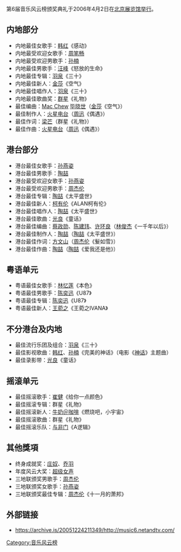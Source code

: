 第6届音乐风云榜颁奖典礼于2006年4月2日在[北京展览馆举行](../Page/北京展览馆.md "wikilink")。

## 内地部分

  - 内地最佳女歌手：[韩红](../Page/韩红.md "wikilink")《感动》
  - 内地最受欢迎女歌手：[周笔畅](../Page/周笔畅.md "wikilink")
  - 内地最受欢迎男歌手：[孙楠](../Page/孙楠.md "wikilink")
  - 内地最佳男歌手：[汪峰](../Page/汪峰.md "wikilink")《怒放的生命》
  - 内地最佳专辑：[羽泉](https://zh.wikipedia.org/wiki/羽泉 "wikilink")《三十》
  - 内地最佳新人：[金莎](../Page/金莎.md "wikilink")《空气》
  - 内地最佳唱作人：[羽泉](https://zh.wikipedia.org/wiki/羽泉 "wikilink")《三十》
  - 内地最佳歌曲奖：[群星](https://zh.wikipedia.org/wiki/群星 "wikilink")《礼物》
  - 最佳编曲：[Mac Chew](https://zh.wikipedia.org/wiki/Mac_Chew "wikilink")
    [毕晓世](https://zh.wikipedia.org/wiki/毕晓世 "wikilink")（[金莎](../Page/金莎.md "wikilink")《空气》）
  - 最佳制作人：[火星电台](https://zh.wikipedia.org/wiki/火星电台 "wikilink")（[周迅](../Page/周迅.md "wikilink")《偶遇》）
  - 最佳作词：[梁芒](https://zh.wikipedia.org/wiki/梁芒 "wikilink")（群星《礼物》）
  - 最佳作曲：[火星电台](https://zh.wikipedia.org/wiki/火星电台 "wikilink")（[周迅](../Page/周迅.md "wikilink")《偶遇》）

## 港台部分

  - 港台最佳女歌手：[孙燕姿](../Page/孙燕姿.md "wikilink")
  - 港台最佳男歌手：[陶喆](../Page/陶喆.md "wikilink")
  - 港台最受欢迎女歌手：[孙燕姿](../Page/孙燕姿.md "wikilink")
  - 港台最受欢迎男歌手：[周杰伦](https://zh.wikipedia.org/wiki/周杰伦 "wikilink")
  - 港台最佳专辑：[陶喆](../Page/陶喆.md "wikilink")《太平盛世》
  - 港台最佳新人：[柯有伦](https://zh.wikipedia.org/wiki/柯有伦 "wikilink")《ALAN柯有伦》
  - 港台最佳唱作人：[陶喆](../Page/陶喆.md "wikilink")《太平盛世》
  - 港台最佳歌曲：[光良](../Page/光良.md "wikilink")《童话》
  - 港台最佳编曲：[蔡政勋](https://zh.wikipedia.org/wiki/蔡政勋 "wikilink")、[陈建玮](https://zh.wikipedia.org/wiki/陈建玮 "wikilink")、[许环良](https://zh.wikipedia.org/wiki/许环良 "wikilink")（[林俊杰](../Page/林俊杰.md "wikilink")《一千年以后》）
  - 港台最佳制作人：[陶喆](../Page/陶喆.md "wikilink")（[陶喆](../Page/陶喆.md "wikilink")《太平盛世》）
  - 港台最佳作词：[方文山](../Page/方文山.md "wikilink")（[周杰伦](https://zh.wikipedia.org/wiki/周杰伦 "wikilink")《髮如雪》）
  - 港台最佳作曲：[陶喆](../Page/陶喆.md "wikilink")（[陶喆](../Page/陶喆.md "wikilink")《爱我还是他》）

## 粤语单元

  - 粤语最佳女歌手：[林忆莲](https://zh.wikipedia.org/wiki/林忆莲 "wikilink")《本色》
  - 粤语最佳男歌手：[陈奕迅](https://zh.wikipedia.org/wiki/陈奕迅 "wikilink")《U87》
  - 粤语最佳专辑：[陈奕迅](https://zh.wikipedia.org/wiki/陈奕迅 "wikilink")《U87》
  - 粤语最佳新人：[王菀之](https://zh.wikipedia.org/wiki/王菀之 "wikilink")《王菀之IVANA》

## 不分港台及内地

  - 最佳流行乐团及组合：[羽泉](https://zh.wikipedia.org/wiki/羽泉 "wikilink")《三十》
  - 最佳影视歌曲：[韩红](../Page/韩红.md "wikilink")、[孙楠](../Page/孙楠.md "wikilink")《完美的神话》（电影《[神话](../Page/神话.md "wikilink")》主题曲）
  - 最佳录影带：[光良](../Page/光良.md "wikilink")《童话》

## 摇滚单元

  - 最佳摇滚歌手：[崔健](../Page/崔健.md "wikilink")《给你一点颜色》
  - 最佳摇滚专辑：群星《礼物》
  - 最佳摇滚新人：[牛奶＠咖啡](https://zh.wikipedia.org/wiki/牛奶@咖啡 "wikilink")《燃烧吧，小宇宙》
  - 最佳摇滚歌曲：群星《礼物》
  - 最佳摇滚乐队：[与非门](../Page/与非门_\(乐队\).md "wikilink")《A逻辑》

## 其他獎項

  - 终身成就奖：[庄奴](https://zh.wikipedia.org/wiki/庄奴 "wikilink")、[乔羽](https://zh.wikipedia.org/wiki/乔羽 "wikilink")
  - 年度风云大奖：[超级女声](../Page/超级女声.md "wikilink")
  - 三地联颁奖男歌手：[周杰伦](https://zh.wikipedia.org/wiki/周杰伦 "wikilink")
  - 三地联颁奖女歌手：[孙燕姿](../Page/孙燕姿.md "wikilink")
  - 三地联颁奖最佳专辑：[周杰伦](https://zh.wikipedia.org/wiki/周杰伦 "wikilink")《十一月的萧邦》

## 外部链接

  - <https://archive.is/20051224211349/http://music6.netandtv.com/>

[Category:音乐风云榜](https://zh.wikipedia.org/wiki/Category:音乐风云榜 "wikilink")